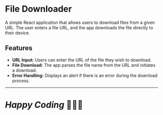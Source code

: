# File Downloader

A simple React application that allows users to download files from a given URL. The user enters a file URL, and the app downloads the file directly to their device.

## Features

- **URL Input:** Users can enter the URL of the file they wish to download.
- **File Download:** The app parses the file name from the URL and initiates a download.
- **Error Handling:** Displays an alert if there is an error during the download process.

--------------------------------------
# _Happy Coding_ 👋🏻🤖
